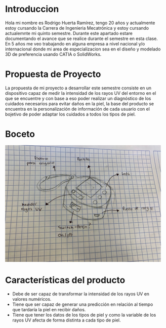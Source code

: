 # Introduccion
Hola mi nombre es Rodrigo Huerta Ramírez, tengo 20 años y actualmente estoy cursando la Carrera de Ingenieria Mecatrónica y estoy cursando actualemnte mi quinto semestre. Durante este apartado estare documentando el avance que se realice durante el semestre en esta clase. En 5 años me veo trabajando en alguna empresa a nivel nacional y/o internacional donde mi area de especializacion sea en el diseño y modelado 3D de preferencia usando CATIA o SolidWorks.

# Propuesta de Proyecto
La propuesta de mi proyecto a desarrollar este semestre consiste en un dispositivo capaz de medir la intensidad de los rayos UV del entorno en el que se encuentre y con base a eso poder realizar un diagnóstico de los cuidados necesarios para evitar daños en la piel, la base del producto se encuentra en la personalización de información de cada usuario con el bojetivo de poder adaptar los cuidados a todos los tipos de piel.

# Boceto

![Boceto](../recursos/imgs/Boceto_Sensor_UV.jpg)

# Características del producto
 * Debe de ser capaz de transformar la intensidad de los rayos UV en valores numéricos.
 * Tiene que ser capaz de generar una predicción en relación al tiempo que tardaría la piel en recibir daños.
 * Tiene que tener los datos de los tipos de piel y como la variable de los rayos UV afecta de forma distinta a cada tipo de piel.